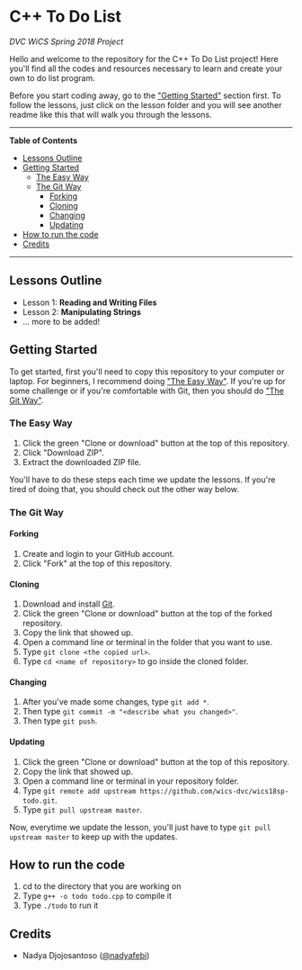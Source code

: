 # C++ To Do List
*DVC WiCS Spring 2018 Project*

Hello and welcome to the repository for the C++ To Do List project! Here you'll find all the codes and resources necessary to learn and create your own to do list program.

Before you start coding away, go to the ["Getting Started"](#getting-started) section first. To follow the lessons, just click on the lesson folder and you will see another readme like this that will walk you through the lessons.

---

**Table of Contents**

* [Lessons Outline](#lessons-outline)
* [Getting Started](#getting-started)
  * [The Easy Way](#the-easy-way)
  * [The Git Way](#the-git-way)
    * [Forking](#forking)
    * [Cloning](#cloning)
    * [Changing](#changing)
    * [Updating](#updating)
* [How to run the code](#how-to-run-the-code)
* [Credits](#credits)

---

## Lessons Outline

* Lesson 1: **Reading and Writing Files**
* Lesson 2: **Manipulating Strings**
* ... more to be added!

## Getting Started

To get started, first you'll need to copy this repository to your computer or laptop. For beginners, I recommend doing ["The Easy Way"](#the-easy-way). If you're up for some challenge or if you're comfortable with Git, then you should do ["The Git Way"](#the-github-way).

### The Easy Way

1. Click the green "Clone or download" button at the top of this repository.
2. Click "Download ZIP".
3. Extract the downloaded ZIP file.

You'll have to do these steps each time we update the lessons. If you're tired of doing that, you should check out the other way below.

### The Git Way

#### Forking

1. Create and login to your GitHub account.
2. Click "Fork" at the top of this repository.

#### Cloning

1. Download and install [Git](https://git-scm.com/).
2. Click the green "Clone or download" button at the top of the forked repository.
3. Copy the link that showed up.
4. Open a command line or terminal in the folder that you want to use.
5. Type `git clone <the copied url>`.
6. Type `cd <name of repository>` to go inside the cloned folder.

#### Changing

1. After you've made some changes, type `git add *`.
2. Then type `git commit -m "<describe what you changed>"`.
3. Then type `git push`.

#### Updating

1. Click the green "Clone or download" button at the top of this repository.
2. Copy the link that showed up.
3. Open a command line or terminal in your repository folder.
4. Type `git remote add upstream https://github.com/wics-dvc/wics18sp-todo.git`.
6. Type `git pull upstream master`.

Now, everytime we update the lesson, you'll just have to type `git pull upstream master` to keep up with the updates.

## How to run the code
1. cd to the directory that you are working on
2. Type `g++ -o todo todo.cpp` to compile it
3. Type `./todo` to run it

## Credits

* Nadya Djojosantoso ([@nadyafebi](http://github.com/nadyafebi))
